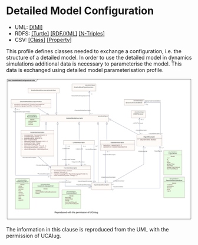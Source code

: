 # Detailed Model Configuration

- UML: [[XMI]](./DetailedModelConfiguration.xmi)
- RDFS: [[Turtle]](./DetailedModelConfiguration.ttl) [[RDF/XML]](./DetailedModelConfiguration.rdf) [[N-Triples]](./DetailedModelConfiguration.nt)
- CSV: [[Class]](./DetailedModelConfigurationClass.csv) [[Property]](./DetailedModelConfigurationProperty.csv)

This profile defines classes needed to exchange a configuration, i.e. the structure of a detailed model. In order to use the detailed model in dynamics simulations additional data is necessary to parameterise the model. This data is exchanged using detailed model parameterisation profile.

![Detailed Model Configuration](./DetailedModelConfiguration.svg)

The information in this clause is reproduced from the UML with the permission of UCAIug.
